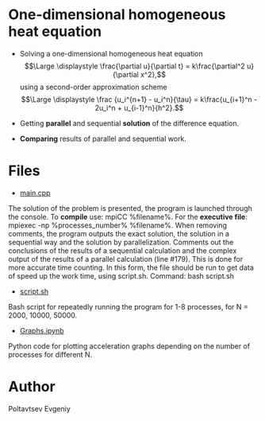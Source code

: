# One-dimensional homogeneous heat equation

* Solving a one-dimensional homogeneous heat equation $$\Large \displaystyle \frac{\partial u}{\partial t} = k\frac{\partial^2 u}{\partial x^2},$$ using a second-order approximation scheme $$\Large \displaystyle \frac {u_i^{n+1} - u_i^n}{\tau} = k\frac{u_{i+1}^n - 2u_i^n + u_{i-1}^n}{h^2}.$$ 

* Getting **parallel** and sequential **solution** of the difference equation. 

* **Comparing** results of parallel and sequential work.

# Files

* [main.cpp](https://github.com/EjenY-Poltavchiny/Multithreaded-programming-practice/blob/main/One-dimensional%20homogeneous%20heat%20equation/main.cpp)

The solution of the problem is presented, the program is launched through the console. To **compile** use: mpiCC %filename%. For the **executive file**: mpiexec -np %processes_number% %filename%. When removing comments, the program outputs the exact solution, the solution in a sequential way and the solution by parallelization. Comments out the conclusions of the results of a sequential calculation and the complex output of the results of a parallel calculation (line #179). This is done for more accurate time counting. In this form, the file should be run to get data of speed up the work time, using script.sh. Command: bash script.sh

* [script.sh](https://github.com/EjenY-Poltavchiny/Multithreaded-programming-practice/blob/main/One-dimensional%20homogeneous%20heat%20equation/script.sh)

Bash script for repeatedly running the program for 1-8 processes, for N = 2000, 10000, 50000.

* [Graphs.ipynb](https://github.com/EjenY-Poltavchiny/Multithreaded-programming-practice/blob/main/One-dimensional%20homogeneous%20heat%20equation/Graphs.ipynb)

Python code for plotting acceleration graphs depending on the number of processes for different N.

# Author

Poltavtsev Evgeniy

